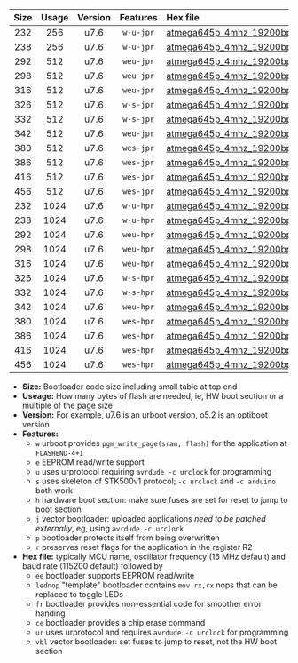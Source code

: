 |Size|Usage|Version|Features|Hex file|
|:-:|:-:|:-:|:-:|:--|
|232|256|u7.6|`w-u-jpr`|[atmega645p_4mhz_19200bps_ur_vbl.hex](https://raw.githubusercontent.com/stefanrueger/urboot/main/bootloaders/atmega645p/fcpu_4mhz/19200_bps/atmega645p_4mhz_19200bps_ur_vbl.hex)|
|238|256|u7.6|`w-u-jpr`|[atmega645p_4mhz_19200bps_lednop_ur_vbl.hex](https://raw.githubusercontent.com/stefanrueger/urboot/main/bootloaders/atmega645p/fcpu_4mhz/19200_bps/atmega645p_4mhz_19200bps_lednop_ur_vbl.hex)|
|292|512|u7.6|`weu-jpr`|[atmega645p_4mhz_19200bps_ee_ur_vbl.hex](https://raw.githubusercontent.com/stefanrueger/urboot/main/bootloaders/atmega645p/fcpu_4mhz/19200_bps/atmega645p_4mhz_19200bps_ee_ur_vbl.hex)|
|298|512|u7.6|`weu-jpr`|[atmega645p_4mhz_19200bps_ee_lednop_ur_vbl.hex](https://raw.githubusercontent.com/stefanrueger/urboot/main/bootloaders/atmega645p/fcpu_4mhz/19200_bps/atmega645p_4mhz_19200bps_ee_lednop_ur_vbl.hex)|
|316|512|u7.6|`weu-jpr`|[atmega645p_4mhz_19200bps_ee_lednop_fr_ur_vbl.hex](https://raw.githubusercontent.com/stefanrueger/urboot/main/bootloaders/atmega645p/fcpu_4mhz/19200_bps/atmega645p_4mhz_19200bps_ee_lednop_fr_ur_vbl.hex)|
|326|512|u7.6|`w-s-jpr`|[atmega645p_4mhz_19200bps_vbl.hex](https://raw.githubusercontent.com/stefanrueger/urboot/main/bootloaders/atmega645p/fcpu_4mhz/19200_bps/atmega645p_4mhz_19200bps_vbl.hex)|
|332|512|u7.6|`w-s-jpr`|[atmega645p_4mhz_19200bps_lednop_vbl.hex](https://raw.githubusercontent.com/stefanrueger/urboot/main/bootloaders/atmega645p/fcpu_4mhz/19200_bps/atmega645p_4mhz_19200bps_lednop_vbl.hex)|
|342|512|u7.6|`weu-jpr`|[atmega645p_4mhz_19200bps_ee_lednop_fr_ce_ur_vbl.hex](https://raw.githubusercontent.com/stefanrueger/urboot/main/bootloaders/atmega645p/fcpu_4mhz/19200_bps/atmega645p_4mhz_19200bps_ee_lednop_fr_ce_ur_vbl.hex)|
|380|512|u7.6|`wes-jpr`|[atmega645p_4mhz_19200bps_ee_vbl.hex](https://raw.githubusercontent.com/stefanrueger/urboot/main/bootloaders/atmega645p/fcpu_4mhz/19200_bps/atmega645p_4mhz_19200bps_ee_vbl.hex)|
|386|512|u7.6|`wes-jpr`|[atmega645p_4mhz_19200bps_ee_lednop_vbl.hex](https://raw.githubusercontent.com/stefanrueger/urboot/main/bootloaders/atmega645p/fcpu_4mhz/19200_bps/atmega645p_4mhz_19200bps_ee_lednop_vbl.hex)|
|416|512|u7.6|`wes-jpr`|[atmega645p_4mhz_19200bps_ee_lednop_fr_vbl.hex](https://raw.githubusercontent.com/stefanrueger/urboot/main/bootloaders/atmega645p/fcpu_4mhz/19200_bps/atmega645p_4mhz_19200bps_ee_lednop_fr_vbl.hex)|
|456|512|u7.6|`wes-jpr`|[atmega645p_4mhz_19200bps_ee_lednop_fr_ce_vbl.hex](https://raw.githubusercontent.com/stefanrueger/urboot/main/bootloaders/atmega645p/fcpu_4mhz/19200_bps/atmega645p_4mhz_19200bps_ee_lednop_fr_ce_vbl.hex)|
|232|1024|u7.6|`w-u-hpr`|[atmega645p_4mhz_19200bps_ur.hex](https://raw.githubusercontent.com/stefanrueger/urboot/main/bootloaders/atmega645p/fcpu_4mhz/19200_bps/atmega645p_4mhz_19200bps_ur.hex)|
|238|1024|u7.6|`w-u-hpr`|[atmega645p_4mhz_19200bps_lednop_ur.hex](https://raw.githubusercontent.com/stefanrueger/urboot/main/bootloaders/atmega645p/fcpu_4mhz/19200_bps/atmega645p_4mhz_19200bps_lednop_ur.hex)|
|292|1024|u7.6|`weu-hpr`|[atmega645p_4mhz_19200bps_ee_ur.hex](https://raw.githubusercontent.com/stefanrueger/urboot/main/bootloaders/atmega645p/fcpu_4mhz/19200_bps/atmega645p_4mhz_19200bps_ee_ur.hex)|
|298|1024|u7.6|`weu-hpr`|[atmega645p_4mhz_19200bps_ee_lednop_ur.hex](https://raw.githubusercontent.com/stefanrueger/urboot/main/bootloaders/atmega645p/fcpu_4mhz/19200_bps/atmega645p_4mhz_19200bps_ee_lednop_ur.hex)|
|316|1024|u7.6|`weu-hpr`|[atmega645p_4mhz_19200bps_ee_lednop_fr_ur.hex](https://raw.githubusercontent.com/stefanrueger/urboot/main/bootloaders/atmega645p/fcpu_4mhz/19200_bps/atmega645p_4mhz_19200bps_ee_lednop_fr_ur.hex)|
|326|1024|u7.6|`w-s-hpr`|[atmega645p_4mhz_19200bps.hex](https://raw.githubusercontent.com/stefanrueger/urboot/main/bootloaders/atmega645p/fcpu_4mhz/19200_bps/atmega645p_4mhz_19200bps.hex)|
|332|1024|u7.6|`w-s-hpr`|[atmega645p_4mhz_19200bps_lednop.hex](https://raw.githubusercontent.com/stefanrueger/urboot/main/bootloaders/atmega645p/fcpu_4mhz/19200_bps/atmega645p_4mhz_19200bps_lednop.hex)|
|342|1024|u7.6|`weu-hpr`|[atmega645p_4mhz_19200bps_ee_lednop_fr_ce_ur.hex](https://raw.githubusercontent.com/stefanrueger/urboot/main/bootloaders/atmega645p/fcpu_4mhz/19200_bps/atmega645p_4mhz_19200bps_ee_lednop_fr_ce_ur.hex)|
|380|1024|u7.6|`wes-hpr`|[atmega645p_4mhz_19200bps_ee.hex](https://raw.githubusercontent.com/stefanrueger/urboot/main/bootloaders/atmega645p/fcpu_4mhz/19200_bps/atmega645p_4mhz_19200bps_ee.hex)|
|386|1024|u7.6|`wes-hpr`|[atmega645p_4mhz_19200bps_ee_lednop.hex](https://raw.githubusercontent.com/stefanrueger/urboot/main/bootloaders/atmega645p/fcpu_4mhz/19200_bps/atmega645p_4mhz_19200bps_ee_lednop.hex)|
|416|1024|u7.6|`wes-hpr`|[atmega645p_4mhz_19200bps_ee_lednop_fr.hex](https://raw.githubusercontent.com/stefanrueger/urboot/main/bootloaders/atmega645p/fcpu_4mhz/19200_bps/atmega645p_4mhz_19200bps_ee_lednop_fr.hex)|
|456|1024|u7.6|`wes-hpr`|[atmega645p_4mhz_19200bps_ee_lednop_fr_ce.hex](https://raw.githubusercontent.com/stefanrueger/urboot/main/bootloaders/atmega645p/fcpu_4mhz/19200_bps/atmega645p_4mhz_19200bps_ee_lednop_fr_ce.hex)|

- **Size:** Bootloader code size including small table at top end
- **Useage:** How many bytes of flash are needed, ie, HW boot section or a multiple of the page size
- **Version:** For example, u7.6 is an urboot version, o5.2 is an optiboot version
- **Features:**
  + `w` urboot provides `pgm_write_page(sram, flash)` for the application at `FLASHEND-4+1`
  + `e` EEPROM read/write support
  + `u` uses urprotocol requiring `avrdude -c urclock` for programming
  + `s` uses skeleton of STK500v1 protocol; `-c urclock` and `-c arduino` both work
  + `h` hardware boot section: make sure fuses are set for reset to jump to boot section
  + `j` vector bootloader: uploaded applications *need to be patched externally*, eg, using `avrdude -c urclock`
  + `p` bootloader protects itself from being overwritten
  + `r` preserves reset flags for the application in the register R2
- **Hex file:** typically MCU name, oscillator frequency (16 MHz default) and baud rate (115200 default) followed by
  + `ee` bootloader supports EEPROM read/write
  + `lednop` "template" bootloader contains `mov rx,rx` nops that can be replaced to toggle LEDs
  + `fr` bootloader provides non-essential code for smoother error handing
  + `ce` bootloader provides a chip erase command
  + `ur` uses urprotocol and requires `avrdude -c urclock` for programming
  + `vbl` vector bootloader: set fuses to jump to reset, not the HW boot section
